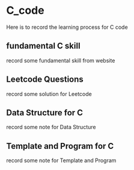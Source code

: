 # C_code

Here is to record the learning process for C code

## fundamental C skill

record some fundamental skill from website

## Leetcode Questions

record some solution for Leetcode

## Data Structure for C

record some note for Data Structure

## Template and Program for C

record some note for Template and Program
